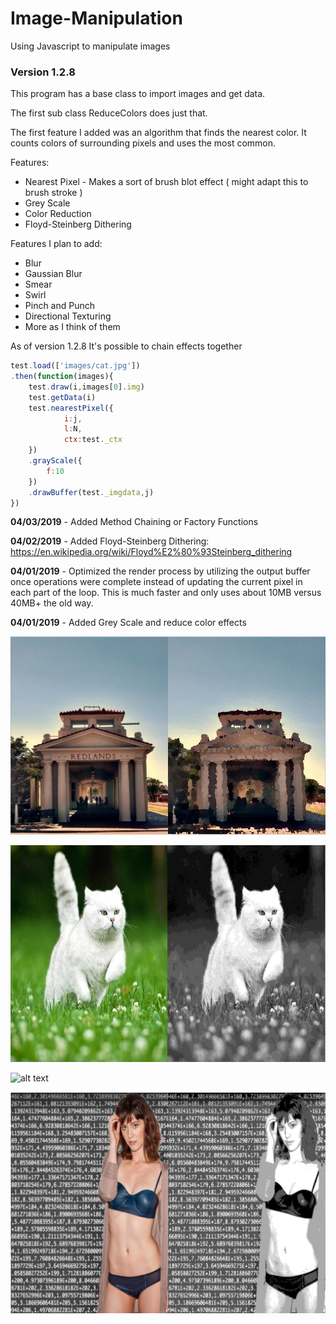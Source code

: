 # Image-Manipulation
Using Javascript to manipulate images

### Version 1.2.8

This program has a base class to import images and get data.

The first sub class ReduceColors does just that.

The first feature I added was an algorithm that finds the nearest color.
It counts colors of surrounding pixels and uses the most common.

Features:
* Nearest Pixel - Makes a sort of brush blot effect ( might adapt this to brush stroke )
* Grey Scale
* Color Reduction
* Floyd-Steinberg Dithering

Features I plan to add:
* Blur
* Gaussian Blur
* Smear
* Swirl
* Pinch and Punch
* Directional Texturing
* More as I think of them

As of version 1.2.8 It's possible to chain effects together

```javascript
test.load(['images/cat.jpg'])
.then(function(images){
	test.draw(i,images[0].img)
	test.getData(i)
	test.nearestPixel({
			i:j,
			l:N,
			ctx:test._ctx
	})
	.grayScale({
		f:10
	})
	.drawBuffer(test._imgdata,j)
})
```
**04/03/2019** - Added Method Chaining or Factory Functions

**04/02/2019** - Added Floyd-Steinberg Dithering: https://en.wikipedia.org/wiki/Floyd%E2%80%93Steinberg_dithering

**04/01/2019** - Optimized the render process by utilizing the output buffer once operations were complete instead of updating the current pixel in each part of the loop. This is much faster and only uses about 10MB versus 40MB+ the old way.

**04/01/2019** - Added Grey Scale and reduce color effects

![alt text](https://raw.githubusercontent.com/061375/Image-Manipulation/master/images/impressionism-redlands-trainstation.jpg "Nearest Pixel")

![alt text](https://raw.githubusercontent.com/061375/Image-Manipulation/master/images/cat-grayscale.jpg "Grey Scale")

![alt text](https://raw.githubusercontent.com/061375/Image-Manipulation/master/images/fs-dithering.png "Floyd-Steinberg Dithering")

![alt text](https://raw.githubusercontent.com/061375/Image-Manipulation/master/images/mary-dithering-w-greyscale.png "Floyd-Steinberg Dithering")



